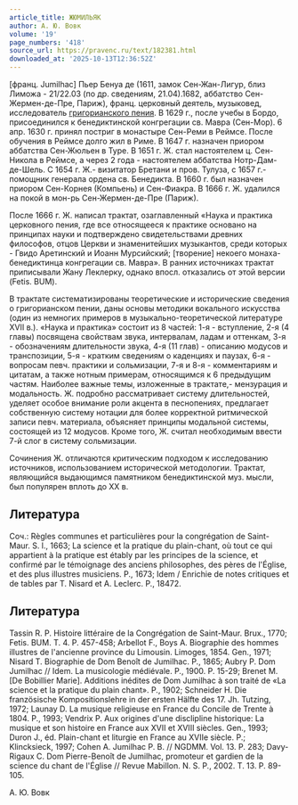 ```yaml
---
article_title: ЖЮМИЛЬЯК
author: А. Ю. Вовк
volume: '19'
page_numbers: '418'
source_url: https://pravenc.ru/text/182381.html
downloaded_at: '2025-10-13T12:36:52Z'
---
```


[франц. Jumilhac] Пьер Бенуа де (1611, замок Сен-Жан-Лигур, близ Лиможа - 21/22.03 (по др. сведениям, 21.04).1682, аббатство Сен-Жермен-де-Пре, Париж), франц. церковный деятель, музыковед, исследователь [григорианского пения](<https://pravenc.ru/text/ГРИГОРИАНСКОЕ ПЕНИЕ.html>). В 1629 г., после учебы в Бордо, присоединился к бенедиктинской конгрегации св. Мавра (Сен-Мор). 6 апр. 1630 г. принял постриг в монастыре Сен-Реми в Реймсе. После обучения в Реймсе долго жил в Риме. В 1647 г. назначен приором аббатства Сен-Жюльен в Туре. В 1651 г. Ж. стал настоятелем ц. Сен-Никола в Реймсе, а через 2 года - настоятелем аббатства Нотр-Дам-де-Шель. С 1654 г. Ж.- визитатор Бретани и пров. Тулуза, с 1657 г.- помощник генерала ордена св. Бенедикта. В 1660 г. был назначен приором Сен-Корнея (Компьень) и Сен-Фиакра. В 1666 г. Ж. удалился на покой в мон-рь Сен-Жермен-де-Пре (Париж).

После 1666 г. Ж. написал трактат, озаглавленный «Наука и практика церковного пения, где все относящееся к практике основано на принципах науки и подтверждено свидетельствами древних философов, отцов Церкви и знаменитейших музыкантов, среди которых - Гвидо Аретинский и Иоанн Мурсийский; [творение] некоего монаха-бенедиктинца конгрегации св. Мавра». В ранних источниках трактат приписывали Жану Леклерку, однако впосл. отказались от этой версии (Fetis. BUM).

В трактате систематизированы теоретические и исторические сведения о григорианском пении, даны основы методики вокального искусства (один из немногих примеров в музыкально-теоретической литературе XVII в.). «Наука и практика» состоит из 8 частей: 1-я - вступление, 2-я (4 главы) посвящена свойствам звука, интервалам, ладам и оттенкам, 3-я - обозначениям длительности звука, 4-я (11 глав) - описанию модусов и транспозиции, 5-я - кратким сведениям о каденциях и паузах, 6-я - вопросам певч. практики и сольмизации, 7-я и 8-я - комментариям и цитатам, а также нотным примерам, относящимся к 6 предыдущим частям. Наиболее важные темы, изложенные в трактате,- мензурация и модальность. Ж. подробно рассматривает систему длительностей, уделяет особое внимание роли акцента в песнопениях, предлагает собственную систему нотации для более корректной ритмической записи певч. материала, объясняет принципы модальной системы, состоящей из 12 модусов. Кроме того, Ж. считал необходимым ввести 7-й слог в систему сольмизации.

Сочинения Ж. отличаются критическим подходом к исследованию источников, использованием исторической методологии. Трактат, являющийся выдающимся памятником бенедиктинской муз. мысли, был популярен вплоть до ХХ в.

## Литература

Сoч.: Règles communes et particulières pour la congrégation de Saint-Maur. S. l., 1663; La science et la pratique du plain-chant, où tout ce qui appartient à la pratique est étably par les principes de la science, et confirmé par le témoignage des anciens philosophes, des pères de l'Église, et des plus illustres musiciens. P., 1673; Idem / Enrichie de notes critiques et de tables par T. Nisard et A. Leclerc. P., 18472.

## Литература

Tassin R. P. Histoire littéraire de la Congrégation de Saint-Maur. Brux., 1770; Fetis. BUM. T. 4. P. 457-458; Arbellot F., Boys A. Biographie des hommes illustres de l'ancienne province du Limousin. Limoges, 1854. Gen., 1971; Nisard T. Biographie de Dom Benoît de Jumilhac. P., 1865; Aubry P. Dom Jumilhac // Idem. La musicologie médiévale. P., 1900. P. 15-29; Brenet M. [De Bobillier Marie]. Additions inédites de Dom Jumilhac à son traité de «La science et la pratique du plain chant». P., 1902; Schneider H. Die französische Kompositionslehre in der ersten Hälfte des 17. Jh. Tutzing, 1972; Launay D. La musique religieuse en France du Concile de Trente à 1804. P., 1993; Vendrix P. Aux origines d'une disclipline historique: La musique et son histoire en France aux XVII et XVIII siècles. Gen., 1993; Duron J., éd. Plain-chant et liturgie en France au XVIIe siècle. P.; Klincksieck, 1997; Cohen A. Jumilhac P. B. // NGDMM. Vol. 13. P. 283; Davy-Rigaux C. Dom Pierre-Benoît de Jumilhac, promoteur et gardien de la science du chant de l'Église // Revue Mabillon. N. S. P., 2002. T. 13. P. 89-105.

А. Ю. Вовк
